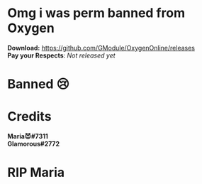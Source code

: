 # Omg i was perm banned from Oxygen 
**Download:** https://github.com/GModule/OxygenOnline/releases <br>
**Pay your Respects**: *Not released yet*
# Banned 😢
# Credits
**Maria😈#7311** <br>
**Glamorous#2772** 
# RIP Maria
